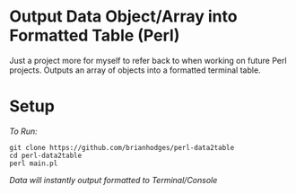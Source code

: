 # Output Data Object/Array into Formatted Table (Perl)
Just a project more for myself to refer back to when working on future Perl projects. Outputs an array of objects into a formatted terminal table.

# Setup
*To Run:*
  ```
  git clone https://github.com/brianhodges/perl-data2table
  cd perl-data2table
  perl main.pl
  ```
*Data will instantly output formatted to Terminal/Console* 
